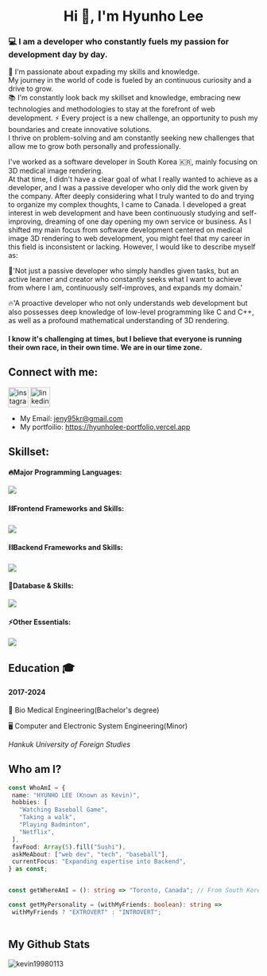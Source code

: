 <h1 align="center">Hi 👋, I'm Hyunho Lee </h1>
<h3 align="left">💻 I am a developer who constantly fuels my passion for development day by day.</h3>

🚀 I'm passionate about expading my skills and knowledge.<br/> My journey in the world of code is fueled by an continuous curiosity and a drive to grow.<br/> 
📚 I'm constantly look back my skillset and knowledge, embracing new technologies and methodologies to stay at the forefront of web development.
⚡️ Every project is a new challenge, an opportunity to push my boundaries and create innovative solutions.<br /> I thrive on problem-solving and am constantly seeking new challenges that allow me to grow both personally and professionally.

I've worked as a software developer in South Korea 🇰🇷, mainly focusing on 3D medical image rendering.<br/> 
At that time, I didn't have a clear goal of what I really wanted to achieve as a developer, and I was a passive developer who only did the work given by the company.
After deeply considering what I truly wanted to do and trying to organize my complex thoughts, I came to Canada. 
I developed a great interest in web development and have been continuously studying and self-improving, dreaming of one day opening my own service or business.
As I shifted my main focus from software development centered on medical image 3D rendering to web development, you might feel that my career in this field is inconsistent or lacking. However, I would like to describe myself as:

🎯'Not just a passive developer who simply handles given tasks, but an active learner and creator who constantly seeks what I want to achieve from where I am, continuously self-improves, and expands my domain.'

🔥'A proactive developer who not only understands web development but also possesses deep knowledge of low-level programming like C and C++, as well as a profound mathematical understanding of 3D rendering.

<h4>I know it's challenging at times, but I believe that everyone is running their own race, in their own time. We are in our time zone.</h4>


## Connect with me:
<p align="left">
<a href="https://instagram.com/hyunho4259" target="_blank"><img align="center" src="https://raw.githubusercontent.com/rahuldkjain/github-profile-readme-generator/master/src/images/icons/Social/instagram.svg" alt="instagram" height="40" width="40" /></a>
<a href="https://www.linkedin.com/in/Hyunho-lee" target="_blank"><img align="center" src="https://images.rawpixel.com/image_png_800/czNmcy1wcml2YXRlL3Jhd3BpeGVsX2ltYWdlcy93ZWJzaXRlX2NvbnRlbnQvbHIvdjk4Mi1kNS0xMF8xLnBuZw.png" alt="linkedin" height="40" width="40" /></a>
</p>

- My Email: jeny95kr@gmail.com
- My portfoilio: https://hyunholee-portfolio.vercel.app


## Skillset:

#### 🔥Major Programming Languages:

  <div align="left">
    <img src="https://skillicons.dev/icons?i=c,cpp,js,ts,py" />
  </div>

<!-- Libraries and Frameworks -->

#### ⛓️Frontend Frameworks and Skills:

  <div align="left">      
    <img src="https://skillicons.dev/icons?i=html,css,vite,react,nextjs,tailwind" />
  </div>

#### ⛓️Backend Frameworks and Skills:

  <div align="left">      
    <img src="https://skillicons.dev/icons?i=nodejs,express" />
  </div>
<!-- Databases -->

#### 🧵Database & Skills:

  <div align="left">      
    <img src="https://skillicons.dev/icons?i=postgres,mysql,prisma,mongodb,postman" />
  </div>

<!-- Tools and Technologies -->

#### ⚡️Other Essentials:

  <div align="left">      
    <img src="https://skillicons.dev/icons?i=github,jest,vitest,npm" />
  </div>
</div>


## Education 🎓
<h4 align="left">2017-2024</h3>
<p align="left">🧬 Bio Medical Engineering(Bachelor's degree)</p>
<p align="left">🖥️ Computer and Electronic System Engineering(Minor)</p>
<p align="left"><i>Hankuk University of Foreign Studies</i></p>


 ## Who am I?
 ```typescript
const WhoAmI = {
  name: "HYUNHO LEE (Known as Kevin)",
  hobbies: [
    "Watching Baseball Game",
    "Taking a walk",
    "Playing Badminton",
    "Netflix",
  ],
  favFood: Array(5).fill("Sushi"),
  askMeAbout: ["web dev", "tech", "baseball"],
  currentFocus: "Expanding expertise into Backend",
} as const;


const getWhereAmI = (): string => "Toronto, Canada"; // From South Korea

const getMyPersonality = (withMyFriends: boolean): string =>
  withMyFriends ? "EXTROVERT" : "INTROVERT";
	
 ```

## My Github Stats
<p><img align="center" src="https://github-readme-streak-stats.herokuapp.com/?user=kevin19980113&theme=highcontrast" alt="kevin19980113" /></p>


